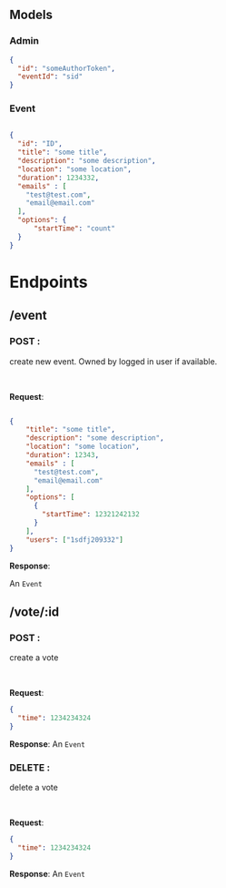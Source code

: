 ## Models

### Admin

```json
{
  "id": "someAuthorToken",
  "eventId": "sid"
}
```

### Event

```json

{
  "id": "ID",
  "title": "some title",
  "description": "some description",
  "location": "some location",
  "duration": 1234332,
  "emails" : [
    "test@test.com",
    "email@email.com"
  ],
  "options": {
      "startTime": "count"
  }
}

```

# Endpoints

## /event

### POST :

create new event. Owned by logged in user if available.

<br>

__Request__:

```json

{
    "title": "some title",
    "description": "some description",
    "location": "some location",
    "duration": 12343,
    "emails" : [
      "test@test.com",
      "email@email.com"
    ],
    "options": [
      {
        "startTime": 12321242132
      }
    ],
    "users": ["1sdfj209332"]
}

```

__Response__:

An `Event`

## /vote/:id

### POST :
create a vote

<br>

__Request__:

```json
{
  "time": 1234234324
}
```
__Response__:
An `Event`

### DELETE :
delete a vote

<br>

__Request__:

```json
{
  "time": 1234234324
}
```
__Response__:
An `Event`
